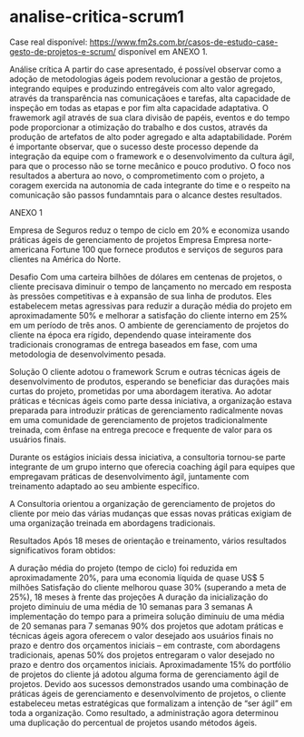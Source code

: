 # analise-critica-scrum1
Case real disponível: https://www.fm2s.com.br/casos-de-estudo-case-gesto-de-projetos-e-scrum/ disponível em ANEXO 1.

Análise crítica
A partir do case apresentado, é possível observar como a adoção de metodologias ágeis podem revolucionar a gestão de projetos, integrando equipes e produzindo entregáveis com  alto valor agregado, através da transparência nas comunicaçãoes e tarefas, alta capacidade de inspeção em todas as etapas e por fim alta capacidade adaptativa.
O frawemork agil através de sua clara divisão de papéis, eventos e do tempo pode proporcionar a otimização do trabalho e dos custos, através da produção de artefatos de alto poder agregado e alta adaptabilidade. 
Porém é importante observar, que o sucesso deste processo depende da integração da equipe com o framework e o desenvolvimento da cultura ágil, para que o processo não se torne mecânico e pouco produtivo. O foco nos resultados a abertura ao novo, o comprometimento com o projeto, a coragem exercida na autonomia de cada integrante do time e o respeito na comunicação são passos fundamntais para o alcance destes resultados.

ANEXO 1

Empresa de Seguros reduz o tempo de ciclo em 20% e economiza usando práticas ágeis de gerenciamento de projetos
Empresa
Empresa norte-americana Fortune 100 que fornece produtos e serviços de seguros para clientes na América do Norte.

Desafio
Com uma carteira bilhões de dólares em centenas de projetos, o cliente precisava diminuir o tempo de lançamento no mercado em resposta às pressões competitivas e à expansão de sua linha de produtos. Eles estabelecem metas agressivas para reduzir a duração média do projeto em aproximadamente 50% e melhorar a satisfação do cliente interno em 25% em um período de três anos. O ambiente de gerenciamento de projetos do cliente na época era rígido, dependendo quase inteiramente dos tradicionais cronogramas de entrega baseados em fase, com uma metodologia de desenvolvimento pesada.

Solução
O cliente adotou o framework Scrum e outras técnicas ágeis de desenvolvimento de produtos, esperando se beneficiar das durações mais curtas do projeto, prometidas por uma abordagem iterativa. Ao adotar práticas e técnicas ágeis como parte dessa iniciativa, a organização estava preparada para introduzir práticas de gerenciamento radicalmente novas em uma comunidade de gerenciamento de projetos tradicionalmente treinada, com ênfase na entrega precoce e frequente de valor para os usuários finais.

Durante os estágios iniciais dessa iniciativa, a consultoria tornou-se parte integrante de um grupo interno que oferecia coaching ágil para equipes que empregavam práticas de desenvolvimento ágil, juntamente com treinamento adaptado ao seu ambiente específico.

A Consultoria orientou a organização de gerenciamento de projetos do cliente por meio das várias mudanças que essas novas práticas exigiam de uma organização treinada em abordagens tradicionais.

Resultados
Após 18 meses de orientação e treinamento, vários resultados significativos foram obtidos:

A duração média do projeto (tempo de ciclo) foi reduzida em aproximadamente 20%, para uma economia líquida de quase US$ 5 milhões
Satisfação do cliente melhorou quase 30% (superando a meta de 25%), 18 meses à frente das projeções
A duração da inicialização do projeto diminuiu de uma média de 10 semanas para 3 semanas
A implementação do tempo para a primeira solução diminuiu de uma média de 20 semanas para 7 semanas
90% dos projetos que adotam práticas e técnicas ágeis agora oferecem o valor desejado aos usuários finais no prazo e dentro dos orçamentos iniciais – em contraste, com abordagens tradicionais, apenas 50% dos projetos entregaram o valor desejado no prazo e dentro dos orçamentos iniciais.
Aproximadamente 15% do portfólio de projetos do cliente já adotou alguma forma de gerenciamento ágil de projetos. Devido aos sucessos demonstrados usando uma combinação de práticas ágeis de gerenciamento e desenvolvimento de projetos, o cliente estabeleceu metas estratégicas que formalizam a intenção de “ser ágil” em toda a organização. Como resultado, a administração agora determinou uma duplicação do percentual de projetos usando métodos ágeis.

